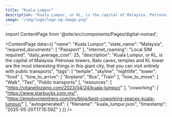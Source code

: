 ```yaml
---
title: "Kuala Lumpur"
description: "Kuala Lumpur, or KL, is the capital of Malaysia. Petronas towers, Batu caves, temples and KL tower are the most interesting things in this giant city, that you can visit entirely with public transports"
image: "/img/logo/logo-og-image.png"
---
```

import ContentPage from '@site/src/components/Pages/digital-nomad';

<ContentPage
    data={{
  "name": "Kuala Lumpur",
  "state_name": "Malaysia",
  "required_documents": [
    "Passport"
  ],
  "internet_roaming": "Local SIM required",
  "daily_average_cost": 25,
  "description": "Kuala Lumpur, or KL, is the capital of Malaysia. Petronas towers, Batu caves, temples and KL tower are the most interesting things in this giant city, that you can visit entirely with public transports",
  "tags": [
    "temple",
    "skyline",
    "nightlife",
    "tower",
    "food"
  ],
  "how_to_arrive": [
    "Airplane",
    "Bus",
    "Train"
  ],
  "how_to_move": [
    "Walk",
    "Taxi",
    "Public transports"
  ],
  "resources": [
    "https://vitanellozaino.com/2023/04/24/kuala-lumpur/"
  ],
  "coworking": [
    "https://www.starbucks.com.my/",
    "https://employmenthero.com/my/blog/best-coworking-spaces-kuala-lumpur/"
  ],
  "autogenerated": {
    "filename": "kuala_lumpur.json",
    "timestamp": "2025-05-20T17:15:59Z"
  }
}}
/>
